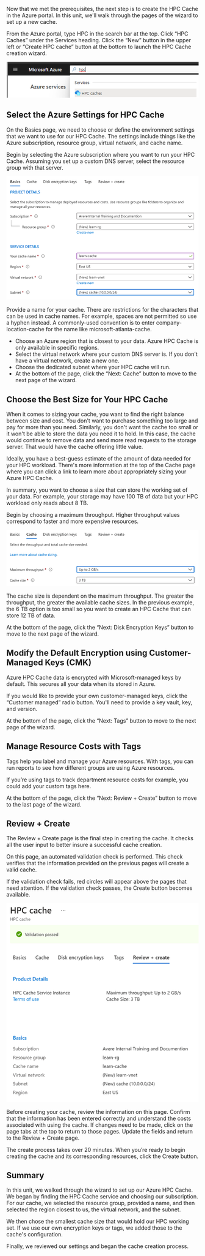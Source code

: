 Now that we met the prerequisites, the next step is to create the HPC Cache in the Azure portal. In this unit, we'll walk through the pages of the wizard to set up a new cache.

From the Azure portal, type HPC in the search bar at the top. Click “HPC Caches” under the Services heading. Click the “New” button in the upper left or “Create HPC cache” button at the bottom to launch the HPC Cache creation wizard.

![Diagram showing how to search for the HPC Cache service.](../media/4-create-the-cache-01-search-for-hpc.png)

## Select the Azure Settings for HPC Cache

On the Basics page, we need to choose or define the environment settings that we want to use for our HPC Cache. The settings include things like the Azure subscription, resource group, virtual network, and cache name.

Begin by selecting the Azure subscription where you want to run your HPC Cache. Assuming you set up a custom DNS server, select the resource group with that server.

![Diagram showing the Basics tab of the Azure HPC Cache creation wizard.](../media/4-create-the-cache-02-basics-tab.png)

Provide a name for your cache. There are restrictions for the characters that can be used in cache names. For example, spaces are not permitted so use a hyphen instead. A commonly-used convention is to enter company-location-cache for the name like microsoft-atlanta-cache.

- Choose an Azure region that is closest to your data. Azure HPC Cache is only available in specific regions.
- Select the virtual network where your custom DNS server is. If you don't have a virtual network, create a new one.
- Choose the dedicated subnet where your HPC cache will run.
- At the bottom of the page, click the “Next: Cache” button to move to the next page of the wizard.

## Choose the Best Size for Your HPC Cache

When it comes to sizing your cache, you want to find the right balance between size and cost. You don't want to purchase something too large and pay for more than you need. Similarly, you don't want the cache too small or it won't be able to store the data you need it to hold. In this case, the cache would continue to remove data and send more read requests to the storage server. That would have the cache offering little value.

Ideally, you have a best-guess estimate of the amount of data needed for your HPC workload. There's more information at the top of the Cache page where you can click a link to  learn more about appropriately sizing your Azure HPC Cache.

In summary, you want to choose a size that can store the working set of your data. For example, your storage may have 100 TB of data but your HPC workload only reads about 8 TB.

Begin by choosing a maximum throughput. Higher throughput values correspond to faster and more expensive resources.

![Diagram showing the Cache tab of the Azure HPC Cache creation wizard.](../media/4-create-the-cache-03-cache-tab.png)

The cache size is dependent on the maximum throughput. The greater the throughput, the greater the available cache sizes. In the previous example, the 6 TB option is too small so you want to create an HPC Cache that can store 12 TB of data.

At the bottom of the page, click the “Next: Disk Encryption Keys” button to move to the next page of the wizard.

## Modify the Default Encryption using Customer-Managed Keys (CMK)

Azure HPC Cache data is encrypted with Microsoft-managed keys by default. This secures all your data when its stored in Azure.

If you would like to provide your own customer-managed keys, click the “Customer managed” radio button. You'll need to provide a key vault, key, and version.

At the bottom of the page, click the “Next: Tags” button to move to the next page of the wizard.

## Manage Resource Costs with Tags

Tags help you label and manage your Azure resources. With tags, you can run reports to see how different groups are using Azure resources.

If you’re using tags to track department resource costs for example, you could add your custom tags here.

At the bottom of the page, click the “Next: Review + Create” button to move to the last page of the wizard.

## Review + Create

The Review + Create page is the final step in creating the cache. It checks all the user input to better insure a successful cache creation.

On this page, an automated validation check is performed. This check verifies that the information provided on the previous pages will create a valid cache. 

If the validation check fails, red circles will appear above the pages that need attention. If the validation check passes, the Create button becomes available.

![Screenshot showing the Review and Create tab of the Azure HPC Cache creation wizard.](../media/4-create-the-cache-04-review-and-create-tab.png)

Before creating your cache, review the information on this page. Confirm that the information has been entered correctly and understand the costs associated with using the cache. If changes need to be made, click on the page tabs at the top to return to those pages. Update the fields and return to the Review + Create page.

The create process takes over 20 minutes. When you’re ready to begin creating the cache and its corresponding resources, click the Create button.

## Summary

In this unit, we walked through the wizard to set up our Azure HPC Cache. We began by finding the HPC Cache service and choosing our subscription. For our cache, we selected the resource group, provided a name, and then selected the region closest to us, the virtual network, and the subnet.

We then chose the smallest cache size that would hold our HPC working set. If we use our own encryption keys or tags, we added those to the cache's configuration.

Finally, we reviewed our settings and began the cache creation process.
